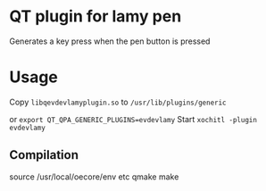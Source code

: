 # QT plugin for lamy pen

Generates a key press when the pen button is pressed

# Usage

Copy `libqevdevlamyplugin.so` to `/usr/lib/plugins/generic`

or `export QT_QPA_GENERIC_PLUGINS=evdevlamy`
Start `xochitl -plugin evdevlamy` 


## Compilation
source /usr/local/oecore/env etc
qmake
make
